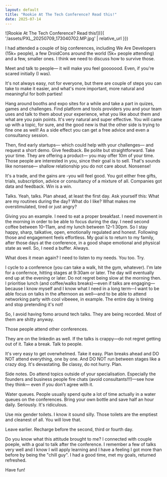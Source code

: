 ```yaml
---
layout: default
title: "Rookie At The Tech Conference? Read this!"
date: 2025-07-14
---
```


![Rookie At The Tech Conference? Read this!]({{ '/assets/PXL_20250709_173040702.MP.jpg' | relative_url }})

I had attended a couple of big conferences, including We Are Developers (15k+ people), a few DroidCons around the world (5k+ people attending) and a few, smaller ones. I think we need to discuss how to survive those.

Meet and talk to people— it will make you feel gooooood. Even, if you're scared initially (I was).

It's not always easy, not for everyone, but there are couple of steps you can take to make it easier, and what's more important, more natural and meaningful for both parties!

Hang around booths and expo sites for a while and take a part in quizes, games and challenges. Find platform and tools providers you and your team uses and talk to them about your experience, what you like about them and what are you pain points. It's very natural and super effective. You will came up with a topic, for sure, and the good new is that the other side is trying to fine one as well!
As a side effect you can get a free advice and even a consultancy session.

Then, find early startups— which could help with your challenges— and request a short demo. Give feedback. Be polite but straightforward. Take your time. They are offering a product— you may offer 10m of your time. Those people are interested in you, since their goal is to sell. That's sounds like nonsense— shallow relationship you do not care about. Nonsense! 

It's a trade, and the gains are -you will feel good. You got either free gifts, trials, subscription, advice or consultancy of a mixture of all. Companies got data and feedback. Win is a win.

Talks. Yeah, talks. Plan ahead, at least the first day. Ask yourself this: What are my routines during the day? What do I like? What makes me overstimulated, tired or just angry?

Giving you an example. I need to eat a proper breakfast. I need movement in the morning in order to be able to focus during the day. I need second coffee between 10–11am, and my lunch between 12–1:30pm. So I stay happy, sharp, talkative, open, emotionally regulated and honest. Following those and engagement feels effortless. My goal is to return to my family, after those days at the conference, in a good shape emotional and physical state as well. 
So, I need a buffer. Always.

What does it mean again? I need to listen to my needs. You too. Try. 

I cycle to a conference (you can take a walk, hit the gym, whatever). I'm late for a confernce, hitting stages at 9:30am or later. The day will eventually end up at the evening or later. Do not regret being slow at the morning then. I prioritise lunch (and coffee/walks breaks)—even if talks are engaging—because I know myself and I know what I need in a long term—I want to be able focus on talks in the afternoon as well—and to be able to attend networking party with cool vibeeee, in example. The entire day is tireing and stop pretending it's not! 

So, I avoid having fomo around tech talks. They are being recorded. Most of them are shitty anyway. 

Those people attend other conferences. 

They are on the linkedin as well. If the talks is crappy—do not regret getting out of it. Take a break. Talk to people. 

It's very easy to get overwhelmed. Take it easy. Plan breaks ahead and DO NOT attend everything, one by one. And DO NOT run between stages like a crazy dog. It's devastating. Be classy, do not hurry. Plan. 

Side notes. Do attend topics outside of your specialisation. Especially the founders and business people fire chats (avoid consultants!!!)—see how they think— even if you don't agree with it.

Water queues. People usually spend quite a lot of time actually in a water queues on the conferences. Bring your own bottle and save half an hour daily. Seriously. It's ridiculous. 

Use mix gender toilets. I know it sound silly. Those toilets are the emptiest and cleanest of all. You will love that. 

Leave earlier. Recharge before the second, third or fourth day.

Do you know what this attitude brought to me?
I connected with couple poeple, with a goal to talk after the conference. I remember a few of talks very well and I know I will apply learning and I have a feeling I got more than before by being the "chill guy". I had a good time, met my goals, returned refreshed. 

Have fun! 
